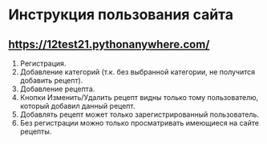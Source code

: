 # Инструкция пользования сайта
## https://12test21.pythonanywhere.com/
1. Регистрация.
2. Добавление категорий (т.к. без выбранной категории, не получится добавить рецепт).
3. Добавление рецепта.
4. Кнопки Изменить/Удалить рецепт видны только тому пользователю, который добавил данный рецепт.
5. Добавлять рецепт может только зарегистрированный пользователь.
6. Без регистрации можно только просматривать имеющиеся на сайте рецепты.
